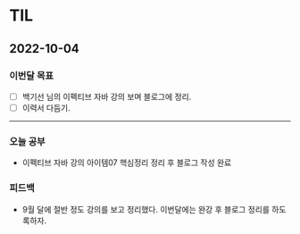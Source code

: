 # TIL

## 2022-10-04



### 이번달 목표

- [ ] 백기선 님의 이펙티브 자바 강의 보며 블로그에 정리.
- [ ] 이력서 다듬기.

---


### 오늘 공부

- 이펙티브 자바 강의 아이템07 핵심정리 정리 후 블로그 작성 완료

### 피드백

- 9월 달에 절반 정도 강의를 보고 정리했다. 이번달에는 완강 후 블로그 정리를 하도록하자.
